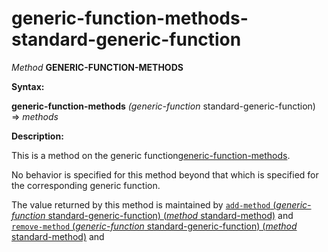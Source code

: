 generic-function-methods-standard-generic-function
==================================================

*Method* **GENERIC-FUNCTION-METHODS**

**Syntax:**

**generic-function-methods** *(generic-function* standard-generic-function) => *methods*

**Description:**

This is a method on the generic function[generic-function-methods](/meta-object-protocol/generic-function-methods).

No behavior is specified for this method beyond that which is specified for the corresponding generic function.

The value returned by this method is maintained by [`add-method` (*generic-function* standard-generic-function) (*method* standard-method)](/meta-object-protocol/add-method-standard-generic-function-standard-method) and [`remove-method` (*generic-function* standard-generic-function) (*method* standard-method)](/meta-object-protocol/remove-method-standard-generic-function-standard-method) and
